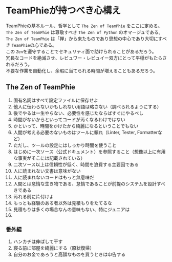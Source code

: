 # TeamPhieが持つべき心構え

TeamPhieの基本ルール、哲学として `The Zen of TeamPhie` をここに定める。  
`The Zen of TeamPhie` は尊敬すべき `The Zen of Python` のオマージュである。  
`The Zen of TeamPhie` は「禅」から来たものであり思想の中心であり大切にすべき `TeamPhie`の心である。  
この `Zen`を遵守することでセキュリティ面で助けられることがあるだろう。  
冗長なコードを絶滅させ、レビュワー・レビュイー双方にとって平穏がもたらされるだろう。  
不要な作業を自動化し、余暇に当てられる時間が増えることもあるだろう。

## The Zen of TeamPhie

1. 固有名詞はすべて設定ファイルに保存せよ
2. 他人に伝わらないかもしれない用語は略さない（調べられるようにする）
3. 後でやるは一生やらない、必要性を感じたならばすぐにやるべし
4. 時間がないからといってコードが汚くなるわけではない
5. かといって、時間をかけたから綺麗になるということでもない
6. 人間が考える必要のないものはツールに頼れ（Linter, Tester, Formatterなど）
7. ただし、ツールの設定にはしっかり時間を使うこと
8. はじめに一次ソース（公式ドキュメント）を参照すること（想像以上に有用な事実がそこには記載されている）
9. 二次ソース以上は信頼性が低く、時間を浪費する主要因である
10. 人に読まれない文書は意味がない
11. 人に読まれないコードはもっと無意味だ
12. 人間とは怠惰な生き物である、怠惰であることが前提のシステムを設計すべきである
13. 汚れる前に片付けよ
14. もっとも経験のある者以外は見積もりをたてるな
15. 見積もりは多くの場合なんの意味もない、特にジュニアは
16. 

### 番外編

1. ハンカチは伸ばして干す
2. 寝る前に部屋を綺麗にする（原状復帰）
3. 自分のお金であろうと高額なものを買うときは申告する